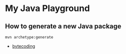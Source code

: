 # My Java Playground

## How to generate a new Java package

```
mvn archetype:generate
```

- [bytecoding](./bytecoding/README.md)
